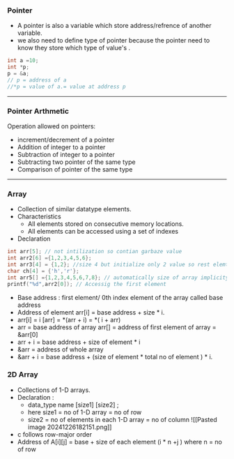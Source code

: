 ### **Pointer**
- A pointer is also a variable which store address/refrence of another variable.
- we also need to define type of pointer because the pointer need to know they store which type of value's .
```c
int a =10;
int *p;
p = &a;
// p = address of a 
//*p = value of a.= value at address p
```

---

### **Pointer Arthmetic**
Operation allowed on pointers:
- increment/decrement of a pointer
- Addition of integer to a pointer
- Subtraction of integer to a pointer
- Subtracting two pointer of the same type 
- Comparison of pointer of the same type

---
### **Array**
- Collection of similar datatype elements.
- Characteristics
	- All elements stored on consecutive memory locations.
	- All elements can be accessed using a set of indexes
- Declaration
```c
int arr[5]; // not intilization so contian garbaze value
int arr2[6] ={1,2,3,4,5,6};
int arr3[4] = {1,2}; //size 4 but initialize only 2 value so rest elemtent will 0
char ch[4] = {'h','r'};
int arr5[] ={1,2,3,4,5,6,7,8}; // automatically size of array implicity taken 
printf("%d",arr2[0]); // Accessig the first element 
```
- Base address : first element/ 0th index element of the array called base address
- Address of element arr\[i] = base address + size * i. 
- arr\[i] = i \[arr] = \*\(arr + i) =  \*( i + arr) 
- arr = base address of array arr[] = address of first element of array  = &arr\[0]
- arr + i = base address + size of element  * i
- &arr = address of whole array 
- &arr + i = base address + (size of element * total no of element ) * i. 

### **2D Array**
- Collections of 1-D arrays.
- Declaration :
	- data_type name \[size1] \[size2] ;
	- here size1 = no of 1-D array = no of row
	- size2 = no of elements in each 1-D array = no of column
![[Pasted image 20241226182151.png]]
- c follows row-major order
- Address of A\[i]\[j] = base + size of each element (i * n +j ) where n  = no of row 